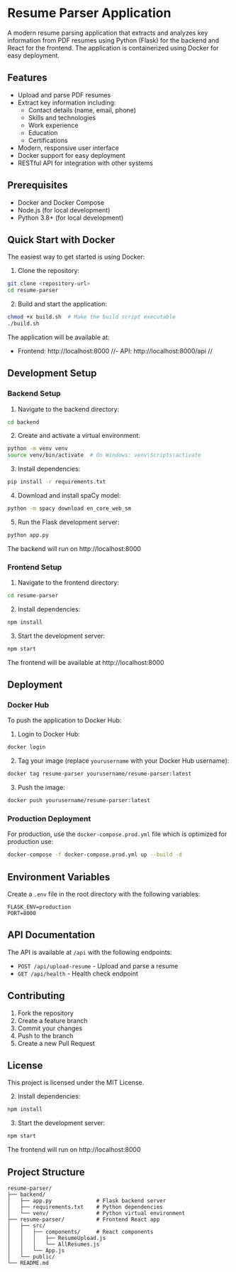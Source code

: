 # Resume Parser Application

A modern resume parsing application that extracts and analyzes key information from PDF resumes using Python (Flask) for the backend and React for the frontend. The application is containerized using Docker for easy deployment.

## Features

- Upload and parse PDF resumes
- Extract key information including:
  - Contact details (name, email, phone)
  - Skills and technologies
  - Work experience
  - Education
  - Certifications
- Modern, responsive user interface
- Docker support for easy deployment
- RESTful API for integration with other systems

## Prerequisites

- Docker and Docker Compose
- Node.js (for local development)
- Python 3.8+ (for local development)

## Quick Start with Docker

The easiest way to get started is using Docker:

1. Clone the repository:
```bash
git clone <repository-url>
cd resume-parser
```

2. Build and start the application:
```bash
chmod +x build.sh  # Make the build script executable
./build.sh
```

The application will be available at:
- Frontend: http://localhost:8000
//- API: http://localhost:8000/api //

## Development Setup

### Backend Setup

1. Navigate to the backend directory:
```bash
cd backend
```

2. Create and activate a virtual environment:
```bash
python -m venv venv
source venv/bin/activate  # On Windows: venv\Scripts\activate
```

3. Install dependencies:
```bash
pip install -r requirements.txt
```

4. Download and install spaCy model:
```bash
python -m spacy download en_core_web_sm
```

5. Run the Flask development server:
```bash
python app.py
```

The backend will run on http://localhost:8000

### Frontend Setup

1. Navigate to the frontend directory:
```bash
cd resume-parser
```

2. Install dependencies:
```bash
npm install
```

3. Start the development server:
```bash
npm start
```

The frontend will be available at http://localhost:8000

## Deployment

### Docker Hub

To push the application to Docker Hub:

1. Login to Docker Hub:
```bash
docker login
```

2. Tag your image (replace `yourusername` with your Docker Hub username):
```bash
docker tag resume-parser yourusername/resume-parser:latest
```

3. Push the image:
```bash
docker push yourusername/resume-parser:latest
```

### Production Deployment

For production, use the `docker-compose.prod.yml` file which is optimized for production use:

```bash
docker-compose -f docker-compose.prod.yml up --build -d
```

## Environment Variables

Create a `.env` file in the root directory with the following variables:

```
FLASK_ENV=production
PORT=8000
```

## API Documentation

The API is available at `/api` with the following endpoints:

- `POST /api/upload-resume` - Upload and parse a resume
- `GET /api/health` - Health check endpoint

## Contributing

1. Fork the repository
2. Create a feature branch
3. Commit your changes
4. Push to the branch
5. Create a new Pull Request

## License

This project is licensed under the MIT License.

2. Install dependencies:
```bash
npm install
```

3. Start the development server:
```bash
npm start
```

The frontend will run on http://localhost:8000

## Project Structure

```
resume-parser/
├── backend/
│   ├── app.py              # Flask backend server
│   ├── requirements.txt    # Python dependencies
│   └── venv/               # Python virtual environment
├── resume-parser/          # Frontend React app
│   ├── src/
│   │   ├── components/     # React components
│   │   │   ├── ResumeUpload.js
│   │   │   └── AllResumes.js
│   │   └── App.js
│   └── public/
└── README.md
```
